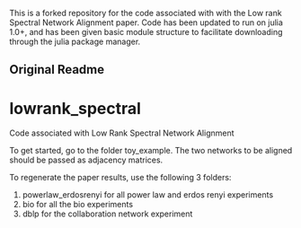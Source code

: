 This is a forked repository for the code associated with with the Low rank Spectral Network Alignment paper. Code has been updated to run on julia 1.0+, and has been given basic module structure to facilitate downloading through the julia package manager. 


## Original Readme
# lowrank_spectral
Code associated with Low Rank Spectral Network Alignment 

To get started, go to the folder toy_example. The two networks to be aligned should be passed as adjacency matrices.

To regenerate the paper results, use the following 3 folders:
1. powerlaw_erdosrenyi for all power law and erdos renyi experiments
2. bio for all the bio experiments
3. dblp for the collaboration network experiment
